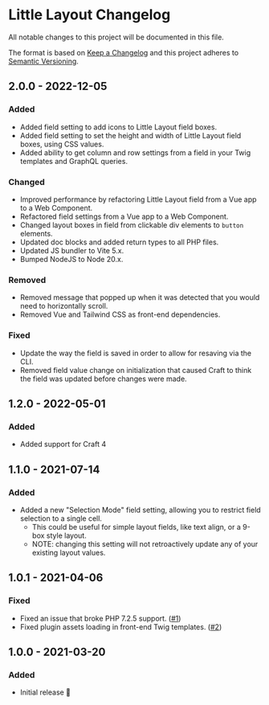 # Little Layout Changelog

All notable changes to this project will be documented in this file.

The format is based on [Keep a Changelog](http://keepachangelog.com/) and this project adheres to [Semantic Versioning](http://semver.org/).

## 2.0.0 - 2022-12-05
### Added
- Added field setting to add icons to Little Layout field boxes.
- Added field setting to set the height and width of Little Layout field boxes, using CSS values.
- Added ability to get column and row settings from a field in your Twig templates and GraphQL queries.

### Changed
- Improved performance by refactoring Little Layout field from a Vue app to a Web Component.
- Refactored field settings from a Vue app to a Web Component.
- Changed layout boxes in field from clickable div elements to `button` elements.
- Updated doc blocks and added return types to all PHP files.
- Updated JS bundler to Vite 5.x.
- Bumped NodeJS to Node 20.x.

### Removed
- Removed message that popped up when it was detected that you would need to horizontally scroll.
- Removed Vue and Tailwind CSS as front-end dependencies.

### Fixed
- Update the way the field is saved in order to allow for resaving via the CLI.
- Removed field value change on initialization that caused Craft to think the field was updated before changes were made.


## 1.2.0 - 2022-05-01
### Added
- Added support for Craft 4


## 1.1.0 - 2021-07-14
### Added
- Added a new "Selection Mode" field setting, allowing you to restrict field selection to a single cell.
  - This could be useful for simple layout fields, like text align, or a 9-box style layout.
  - NOTE: changing this setting will not retroactively update any of your existing layout values.


## 1.0.1 - 2021-04-06
### Fixed
- Fixed an issue that broke PHP 7.2.5 support. ([#1](https://github.com/wbrowar/craft-little-layout/issues/1))
- Fixed plugin assets loading in front-end Twig templates. ([#2](https://github.com/wbrowar/craft-little-layout/issues/2))


## 1.0.0 - 2021-03-20
### Added
- Initial release 🎉
